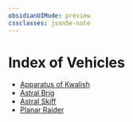 ```yaml
---
obsidianUIMode: preview
cssclasses: json5e-note
---
```

# Index of Vehicles

- [Apparatus of Kwalish](apparatus-of-kwalish.md)
- [Astral Brig](astral-brig-mtf.md)
- [Astral Skiff](astral-skiff-mtf.md)
- [Planar Raider](planar-raider-mtf.md)
